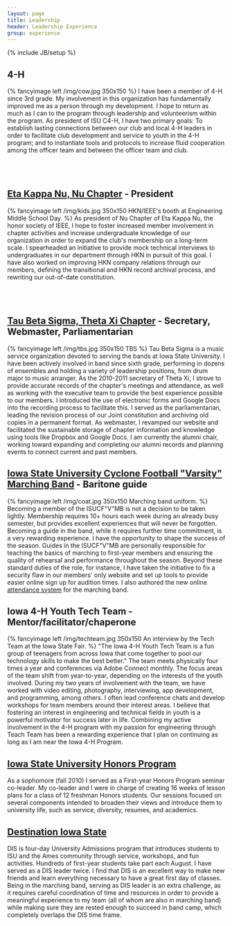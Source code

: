 ```yaml
---
layout: page
title: Leadership
header: Leadership Experience
group: experience
---
```

{% include JB/setup %}

## 4-H
{% fancyimage left /img/cow.jpg 350x150 %}
I have been a member of 4-H since 3rd grade. My involvement in this organization has fundamentally improved me as a person through my development. I hope to return as much as I can to the program through leadership and volunteerism within the program. As president of ISU C4-H, I have two primary goals: To establish lasting connections between our club and local 4-H leaders in order to facilitate club development and service to youth in the 4-H program; and to instantiate tools and protocols to increase fluid cooperation among the officer team and between the officer team and club.  
<br/><br/><br/>

## [Eta Kappa Nu, Nu Chapter](http://hkn.ece.iastate.edu/) - President
{% fancyimage left /img/kids.jpg 350x150 HKN/IEEE's booth at Engineering Middle School Day. %}
As president of Nu Chapter of Eta Kappa Nu, the honor society of IEEE, I hope to foster increased member involvement in chapter activities and increase undergraduate knowledge of our organization in order to expand the club's membership on a long-term scale. I spearheaded an initiative to provide mock technical interviews to undergraduates in our department through HKN in pursuit of this goal. I have also worked on improving HKN company relations through our members, defining the transitional and HKN record archival process, and rewriting our out-of-date constitution.
<br/><br/><br/><br/>

## [Tau Beta Sigma, Theta Xi Chapter](http://www.music.iastate.edu/org/kkytbs/tbs/web/) - Secretary, Webmaster, Parliamentarian
{% fancyimage left /img/tbs.jpg 350x150 TBS %}
Tau Beta Sigma is a music service organization devoted to serving the bands at Iowa State University. I have been actively involved in band since sixth grade, performing in dozens of ensembles and holding a variety of leadership positions, from drum major to music arranger. As the 2010-2011 secretary of Theta Xi, I strove to provide accurate records of the chapter's meetings and attendance, as well as working with the executive team to provide the best experience possible to our members. I introduced the use of electronic forms and Google Docs into the recording process to facilitate this. I served as the parliamentarian, leading the revision process of our Joint constitution and archiving old copies in a permanent format. As webmaster, I revamped our website and facilitated the sustainable storage of chapter information and knowledge using tools like Dropbox and Google Docs. I am currently the alumni chair, working toward expanding and completing our alumni records and planning events to connect current and past members.

## [Iowa State University Cyclone Football "Varsity" Marching Band](http://www.music.iastate.edu/org/marching/) - Baritone guide
{% fancyimage left /img/coat.jpg 350x150 Marching band uniform. %}
Becoming a member of the ISUCF"V"MB is not a decision to be taken lightly. Membership requires 10+ hours each week during an already busy semester, but provides excellent experiences that will never be forgotten. Becoming a guide in the band, while it requires further time commitment, is a very rewarding experience. I have the opportunity to shape the success of the season. Guides in the ISUCF"V"MB are personally responsible for teaching the basics of marching to first-year members and ensuring the quality of rehearsal and performance throughout the season. Beyond these standard duties of the role, for instance, I have 
taken the initiative to fix a security flaw in our members' only website and set up tools to provide easier online sign up for audition times. I also authored the new online [attendance system](/projects/attendance-system/) for the marching band.

## Iowa 4-H Youth Tech Team - Mentor/facilitator/chaperone
{% fancyimage left /img/techteam.jpg 350x150 An interview by the Tech Team at the Iowa State Fair. %}
"The Iowa 4-H Youth Tech Team is a fun group of teenagers from across Iowa that come together to pool our technology skills to make the best better." The team meets physically four times a year and conferences via Adobe Connect monthly. The focus areas of the team shift from year-to-year, depending on the interests of the youth involved. During my two years of involvement with the team, we have worked with video editing, photography, interviewing, app development, and programming, among others. I often lead conference chats and develop workshops for team members around their interest areas. I believe that fostering an interest in engineering and technical fields in youth is a powerful motivator for success later in life. Combining my active involvement in the 4-H program with my passion for engineering through Teach Team has been a rewarding experience that I plan on continuing as long as I am near the Iowa 4-H Program.

## [Iowa State University Honors Program](http://www.honors.iastate.edu/HonorsWebPage/prospective/FHP2.php)
As a sophomore (fall 2010) I served as a First-year Honors Program seminar co-leader. My co-leader and I were in charge of creating 16 weeks of lesson plans for a class of 12 freshman Honors students. Our sessions focused on several components intended to broaden their views and introduce them to university life, such as service, diversity, resumes, and academics.

## [Destination Iowa State](http://www.admissions.iastate.edu/destination/)
DIS is four-day University Admissions program that introduces students to ISU and the Ames community through service, workshops, and fun activities. Hundreds of first-year students take part each August. I have served as a DIS leader twice. I find that DIS is an excellent way to make new friends and learn everything necessary to have a great first day of classes. Being in the marching band, serving as DIS leader is an extra challenge, as it requires careful coordination of time and resources in order to provide a meaningful experience to my team (all of whom are also in marching band) while making sure they are rested enough to succeed in band camp, which completely overlaps the DIS time frame.
